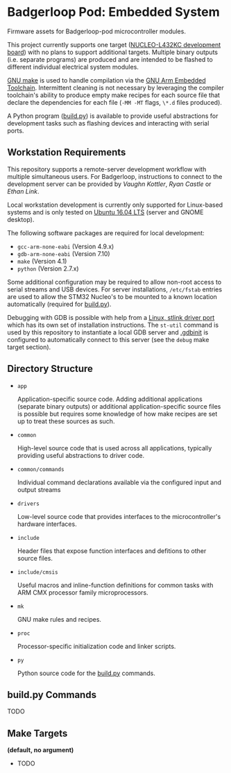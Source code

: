 # Badgerloop Pod: Embedded System

Firmware assets for Badgerloop-pod microcontroller modules.

This project currently supports one target ([NUCLEO-L432KC development board](http://www.st.com/en/evaluation-tools/nucleo-l432kc.html)) with no plans to support additional targets.
Multiple binary outputs (i.e. separate programs) are produced and are intended to be flashed to different individual electrical system modules.

[GNU make](https://www.gnu.org/software/make/manual/make.html) is used to
handle compilation via the
[GNU Arm Embedded Toolchain](https://developer.arm.com/open-source/gnu-toolchain/gnu-rm/downloads).
Intermittent cleaning is not necessary by leveraging the compiler toolchain's ability to produce empty make recipes for each source file that declare the dependencies for each file (`-MM -MT` flags, `\*.d` files produced).

A Python program ([build.py](build.py)) is available to provide useful abstractions for development tasks such as flashing devices and interacting with serial ports.

## Workstation Requirements

This repository supports a remote-server development workflow with multiple simultaneous users. For Badgerloop, instructions to connect to the development server can be provided by *Vaughn Kottler*, *Ryan Castle* or *Ethan Link*.

Local workstation development is currently only supported for Linux-based systems and is only tested on [Ubuntu 16.04 LTS](http://releases.ubuntu.com/16.04/) (server and GNOME desktop).

The following software packages are required for local development:

* `gcc-arm-none-eabi` (Version 4.9.x)
* `gdb-arm-none-eabi` (Version 7.10)
* `make` (Version 4.1)
* `python` (Version 2.7.x)

Some additional configuration may be required to allow non-root access to serial streams and USB devices. For server installations, `/etc/fstab` entries are used to allow the STM32 Nucleo's to be mounted to a known location automatically (required for [build.py](build.py)).

Debugging with GDB is possible with help from a [Linux, stlink driver port](https://github.com/texane/stlink) which has its own set of installation instructions. The `st-util` command is used by this repository to instantiate a local GDB server and [.gdbinit](.gdbinit) is configured to automatically connect to this server (see the `debug` make target section).

## Directory Structure

* `app`

  Application-specific source code. Adding additional applications (separate binary outputs) or additional application-specific source files is possible but requires some knowledge of how make recipes are set up to treat these sources as such.

* `common`

  High-level source code that is used across all applications, typically providing useful abstractions to driver code.

* `common/commands`
  
  Individual command declarations available via the configured input and output streams

* `drivers`

  Low-level source code that provides interfaces to the microcontroller's hardware interfaces.

* `include`

  Header files that expose function interfaces and defitions to other source files.

* `include/cmsis`

  Useful macros and inline-function definitions for common tasks with ARM CMX processor family microprocessors.

* `mk`

  GNU make rules and recipes.

* `proc`

  Processor-specific initialization code and linker scripts.

* `py`

  Python source code for the [build.py](build.py) commands.

## build.py Commands

TODO

## Make Targets

**(default, no argument)**

  * TODO
